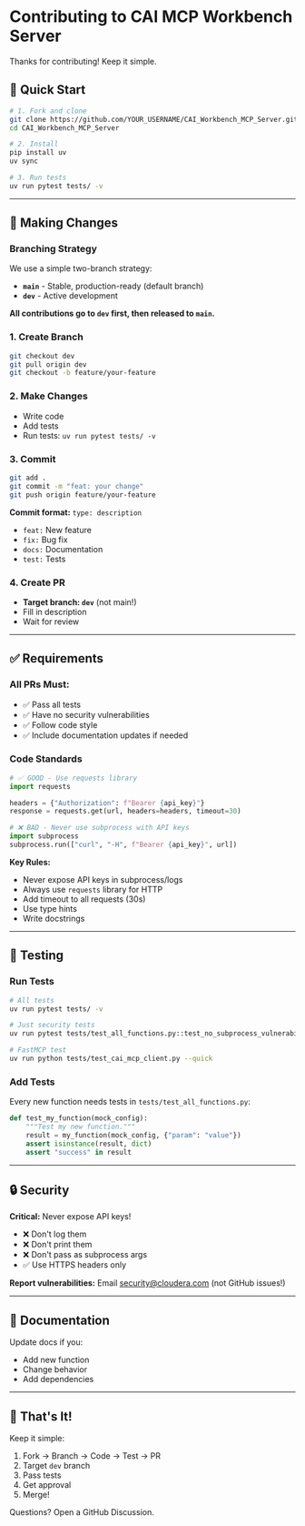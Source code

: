 # Contributing to CAI MCP Workbench Server

Thanks for contributing! Keep it simple.

## 🚀 Quick Start

```bash
# 1. Fork and clone
git clone https://github.com/YOUR_USERNAME/CAI_Workbench_MCP_Server.git
cd CAI_Workbench_MCP_Server

# 2. Install
pip install uv
uv sync

# 3. Run tests
uv run pytest tests/ -v
```

---

## 🔄 Making Changes

### Branching Strategy

We use a simple two-branch strategy:
- **`main`** - Stable, production-ready (default branch)
- **`dev`** - Active development

**All contributions go to `dev` first, then released to `main`.**

### 1. Create Branch

```bash
git checkout dev
git pull origin dev
git checkout -b feature/your-feature
```

### 2. Make Changes

- Write code
- Add tests
- Run tests: `uv run pytest tests/ -v`

### 3. Commit

```bash
git add .
git commit -m "feat: your change"
git push origin feature/your-feature
```

**Commit format:** `type: description`

- `feat:` New feature
- `fix:` Bug fix
- `docs:` Documentation
- `test:` Tests

### 4. Create PR

- **Target branch: `dev`** (not main!)
- Fill in description
- Wait for review

---

## ✅ Requirements

### All PRs Must:

- ✅ Pass all tests
- ✅ Have no security vulnerabilities
- ✅ Follow code style
- ✅ Include documentation updates if needed

### Code Standards

```python
# ✅ GOOD - Use requests library
import requests

headers = {"Authorization": f"Bearer {api_key}"}
response = requests.get(url, headers=headers, timeout=30)

# ❌ BAD - Never use subprocess with API keys
import subprocess
subprocess.run(["curl", "-H", f"Bearer {api_key}", url])
```

**Key Rules:**
- Never expose API keys in subprocess/logs
- Always use `requests` library for HTTP
- Add timeout to all requests (30s)
- Use type hints
- Write docstrings

---

## 🧪 Testing

### Run Tests

```bash
# All tests
uv run pytest tests/ -v

# Just security tests
uv run pytest tests/test_all_functions.py::test_no_subprocess_vulnerabilities -v

# FastMCP test
uv run python tests/test_cai_mcp_client.py --quick
```

### Add Tests

Every new function needs tests in `tests/test_all_functions.py`:

```python
def test_my_function(mock_config):
    """Test my new function."""
    result = my_function(mock_config, {"param": "value"})
    assert isinstance(result, dict)
    assert "success" in result
```

---

## 🔒 Security

**Critical:** Never expose API keys!

- ❌ Don't log them
- ❌ Don't print them
- ❌ Don't pass as subprocess args
- ✅ Use HTTPS headers only

**Report vulnerabilities:** Email security@cloudera.com (not GitHub issues!)

---

## 📝 Documentation

Update docs if you:
- Add new function
- Change behavior
- Add dependencies

---

## 🎯 That's It!

Keep it simple:
1. Fork → Branch → Code → Test → PR
2. Target `dev` branch
3. Pass tests
4. Get approval
5. Merge!

Questions? Open a GitHub Discussion.
